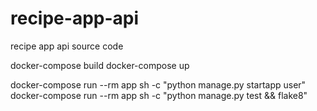 # recipe-app-api
recipe app api source code

docker-compose build
docker-compose up

docker-compose run --rm app sh -c "python manage.py startapp user"
docker-compose run --rm  app sh -c "python manage.py test && flake8"